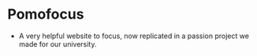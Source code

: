 # Pomofocus

- A very helpful website to focus, now replicated in a passion project we made for our university.
